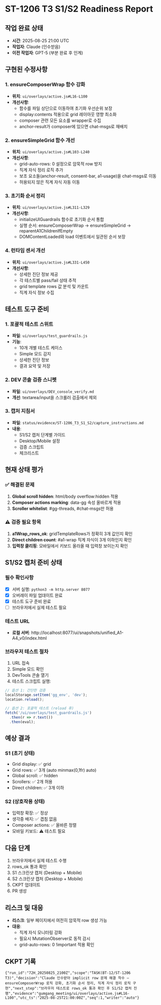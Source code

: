 # ST-1206 T3 S1/S2 Readiness Report

## 작업 완료 상태
- **시간**: 2025-08-25 21:00 UTC
- **작업자**: Claude (인수받음)
- **이전 작업자**: GPT-5 (부분 완료 후 인계)

## 구현된 수정사항

### 1. ensureComposerWrap 함수 강화
- **위치**: `ui/overlays/active.js#L16-L100`
- **개선사항**:
  - 함수를 파일 상단으로 이동하여 초기화 우선순위 보장
  - display:contents 적용으로 grid 레이아웃 영향 최소화
  - composer 관련 모든 요소를 wrapper로 수집
  - anchor-result가 composer에 있으면 chat-msgs로 재배치

### 2. ensureSimpleGrid 함수 개선
- **위치**: `ui/overlays/active.js#L103-L240`
- **개선사항**:
  - grid-auto-rows: 0 설정으로 암묵적 row 방지
  - 직계 자식 정리 로직 추가
  - 보조 요소들(anchor-result, consent-bar, a1-usage)을 chat-msgs로 이동
  - 허용되지 않은 직계 자식 자동 이동

### 3. 초기화 순서 정리
- **위치**: `ui/overlays/active.js#L311-L329`
- **개선사항**:
  - initializeUIGuardrails 함수로 초기화 순서 통합
  - 실행 순서: ensureComposerWrap → ensureSimpleGrid → reparentA1ChildrenIfEmpty
  - DOMContentLoaded와 load 이벤트에서 일관된 순서 보장

### 4. 런타임 센서 개선
- **위치**: `ui/overlays/active.js#L331-L450`
- **개선사항**:
  - 상세한 진단 정보 제공
  - 각 테스트별 pass/fail 상태 추적
  - grid template rows 값 분석 및 카운트
  - 직계 자식 정보 수집

## 테스트 도구 준비

### 1. 포괄적 테스트 스위트
- **파일**: `ui/overlays/test_guardrails.js`
- **기능**:
  - 10개 개별 테스트 케이스
  - Simple 모드 감지
  - 상세한 진단 정보
  - 결과 요약 및 저장

### 2. DEV 콘솔 검증 스니펫
- **파일**: `ui/overlays/DEV_console_verify.md`
- **개선**: textarea/input을 스크롤러 검출에서 제외

### 3. 캡처 지침서
- **파일**: `status/evidence/ST-1206_T3_S1_S2/capture_instructions.md`
- **내용**:
  - S1/S2 캡처 단계별 가이드
  - Desktop/Mobile 설정
  - 검증 스크립트
  - 체크리스트

## 현재 상태 평가

### ✅ 해결된 문제
1. **Global scroll hidden**: html/body overflow:hidden 적용
2. **Composer actions marking**: data-gg 속성 올바르게 적용
3. **Scroller whitelist**: #gg-threads, #chat-msgs만 허용

### ⚠️ 검증 필요 항목
1. **a1Wrap_rows_ok**: gridTemplateRows가 정확히 3개 값인지 확인
2. **Direct children count**: #a1-wrap 직계 자식이 3개 이하인지 확인
3. **입력창 클리핑**: 모바일에서 키보드 올라올 때 입력창 보이는지 확인

## S1/S2 캡처 준비 상태

### 필수 확인사항
- [x] 서버 실행: `python3 -m http.server 8077`
- [x] 오버레이 파일 업데이트 완료
- [x] 테스트 도구 준비 완료
- [ ] 브라우저에서 실제 테스트 필요

### 테스트 URL
- **로컬 서버**: http://localhost:8077/ui/snapshots/unified_A1-A4_v0/index.html

### 브라우저 테스트 절차
1. URL 접속
2. Simple 모드 확인
3. DevTools 콘솔 열기
4. 테스트 스크립트 실행:
```javascript
// 옵션 1: 간단한 검증
localStorage.setItem('gg_env', 'dev');
location.reload();

// 옵션 2: 포괄적 테스트 (reload 후)
fetch('/ui/overlays/test_guardrails.js')
  .then(r => r.text())
  .then(eval);
```

## 예상 결과

### S1 (초기 상태)
- Grid display: ✅ grid
- Grid rows: ✅ 3개 (auto minmax(0,1fr) auto)
- Global scroll: ✅ hidden
- Scrollers: ✅ 2개 허용
- Direct children: ✅ 3개 이하

### S2 (상호작용 상태)
- 입력창 확장: ✅ 정상
- 생각중 배지: ✅ 겹침 없음
- Composer actions: ✅ 올바른 정렬
- 모바일 키보드: ⚠️ 테스트 필요

## 다음 단계
1. 브라우저에서 실제 테스트 수행
2. rows_ok 통과 확인
3. S1 스크린샷 캡처 (Desktop + Mobile)
4. S2 스크린샷 캡처 (Desktop + Mobile)
5. CKPT 업데이트
6. PR 생성

## 리스크 및 대응
- **리스크**: 일부 페이지에서 여전히 암묵적 row 생성 가능
- **대응**: 
  - 직계 자식 모니터링 강화
  - 필요시 MutationObserver로 동적 감시
  - grid-auto-rows: 0 !important 적용 확인

## CKPT 기록
```jsonl
{"run_id":"72H_20250825_2100Z","scope":"TASK(BT-12/ST-1206 T3)","decision":"Claude 인수받아 implicit row 문제 해결 착수 — ensureComposerWrap 로직 강화, 초기화 순서 정리, 직계 자식 정리 로직 구현","next_step":"브라우저 테스트로 rows_ok 통과 확인 후 S1/S2 캡처 진행","evidence":"gumgang_meeting/ui/overlays/active.js#L16-L100","utc_ts":"2025-08-25T21:00:00Z","seq":1,"writer":"auto"}
```
